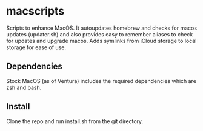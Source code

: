 # macscripts

Scripts to enhance MacOS. It autoupdates homebrew and checks for macos updates (updater.sh) and also provides easy to remember aliases to check for updates and upgrade macos. Adds symlinks from iCloud storage to local storage for ease of use. 

## Dependencies

Stock MacOS (as of Ventura) includes the required dependencies which are zsh and bash.

## Install

Clone the repo and run install.sh from the git directory.
